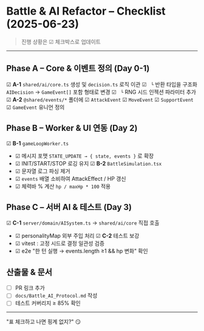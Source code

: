 # Battle & AI Refactor – Checklist (2025-06-23)

> 진행 상황은 ☑ 체크박스로 업데이트

---

## Phase A – Core & 이벤트 정의 (Day 0-1)

☑ **A-1** `shared/ai/core.ts` 생성 및 `decision.ts` 로직 이관
  ☑ ` └` 반환 타입을 구조화 `AIDecision` → `GameEvent[]` 포함 형태로 변경
  ☑ ` └` RNG 시드 인젝션 파라미터 추가
☑ **A-2** `@shared/events/*` 폴더에
  ☑ `AttackEvent`
  ☑ `MoveEvent`
  ☑ `SupportEvent`
  ☑ `GameEvent` 유니언 정의

## Phase B – Worker & UI 연동 (Day 2)

☑ **B-1** `gameLoopWorker.ts`
  - ☑ 메시지 포맷 `STATE_UPDATE → { state, events }` 로 확장
  - ☑ INIT/START/STOP 로깅 유지
☑ **B-2** `BattleSimulation.tsx`
  - ☑ 문자열 로그 파싱 제거
  - ☑ `events` 배열 소비하여 AttackEffect / HP 갱신
  - ☑ 체력바 % 계산 `hp / maxHp * 100` 적용

## Phase C – 서버 AI & 테스트 (Day 3)

☑ **C-1** `server/domain/AISystem.ts` → `shared/ai/core` 직접 호출
  - ☑ personalityMap 외부 주입 처리
☑ **C-2** 테스트 보강
  - ☑ vitest : 고정 시드로 결정 일관성 검증
  - ☑ e2e "한 턴 실행 → events.length ≥1 && hp 변화" 확인

## 산출물 & 문서

- [ ] PR 링크 추가
- [ ] `docs/Battle_AI_Protocol.md` 작성
- [ ] 테스트 커버리지 ≥ 85% 확인

---

"표 체크하고 나면 핑계 없지?" 😏 